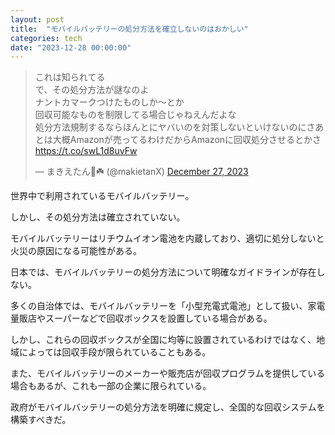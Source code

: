 ```yaml
---
layout: post
title:  "モバイルバッテリーの処分方法を確立しないのはおかしい"
categories: tech
date: "2023-12-28 00:00:00"
---
```


<blockquote class="twitter-tweet tw-align-center"><p lang="ja" dir="ltr">これは知られてる<br>で、その処分方法が謎なのよ<br>ナントカマークつけたものしか〜とか<br>回収可能なものを制限してる場合じゃねえんだよな<br>処分方法規制するならほんとにヤバいのを対策しないといけないのにさあとは大概Amazonが売ってるわけだからAmazonに回収処分させるとかさ <a href="https://t.co/swL1d8uvFw">https://t.co/swL1d8uvFw</a></p>&mdash; まきえたん🥦☘️ (@makietanX) <a href="https://twitter.com/makietanX/status/1740150982791803310?ref_src=twsrc%5Etfw">December 27, 2023</a></blockquote> <script async src="https://platform.twitter.com/widgets.js" charset="utf-8"></script>

世界中で利用されているモバイルバッテリー。

しかし、その処分方法は確立されていない。

モバイルバッテリーはリチウムイオン電池を内蔵しており、適切に処分しないと火災の原因になる可能性がある。

日本では、モバイルバッテリーの処分方法について明確なガイドラインが存在しない。

多くの自治体では、モバイルバッテリーを「小型充電式電池」として扱い、家電量販店やスーパーなどで回収ボックスを設置している場合がある。

しかし、これらの回収ボックスが全国に均等に設置されているわけではなく、地域によっては回収手段が限られていることもある。

また、モバイルバッテリーのメーカーや販売店が回収プログラムを提供している場合もあるが、これも一部の企業に限られている。

政府がモバイルバッテリーの処分方法を明確に規定し、全国的な回収システムを構築すべきだ。
